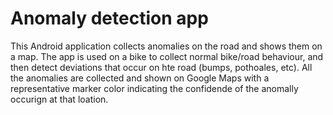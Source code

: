 # Anomaly detection app

This Android application collects anomalies on the road and shows them on a map. The app is used on a bike to collect normal bike/road behaviour, and then detect deviations that occur on hte road (bumps, pothoales, etc). All the anomalies are collected and shown on Google Maps with a representative marker color indicating the confidende of the anomally occurign at that loation. 
